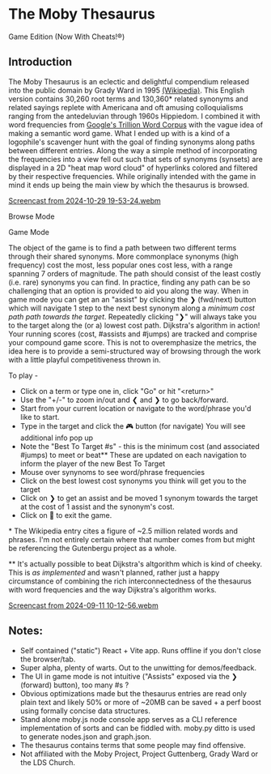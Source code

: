 # The Moby Thesaurus
Game Edition (Now With Cheats!®)

## Introduction

The Moby Thesaurus is an eclectic and delightful compendium released into the public domain by Grady Ward in 1995 [(Wikipedia)](https://en.wikipedia.org/wiki/Moby_Project). This English version contains 30,260 root terms and 130,360* related synonyms and related sayings replete with Americana and oft amusing colloquialisms ranging from the antedeluvian through 1960s Hippiedom. I combined it with word frequencies from [Google's Trillion Word Corpus](https://research.google/blog/all-our-n-gram-are-belong-to-you/) with the vague idea of making a semantic word game. What I ended up with is a kind of a logophile's scavenger hunt with the goal of finding synonyms along paths between different entries. Along the way a simple method of incorporating the frequencies into a view fell out such that sets of synonyms (synsets) are displayed in a 2D "heat map word cloud" of hyperlinks colored and filtered by their respective frequencies. While originally intended with the game in mind it ends up being the main view by which the thesaurus is browsed.

[Screencast from 2024-10-29 19-53-24.webm](https://github.com/user-attachments/assets/442e43c2-9ea7-4f5f-89bf-b140b786f433)

Browse Mode


Game Mode

The object of the game is to find a path between two different terms through their shared synonyms. More commonplace synonyms (high frequency) cost the most, less popular ones cost less, with a range spanning 7 orders of magnitude. The path should consist of the least costly (i.e. rare) synonyms you can find. In practice, finding any path can be so challenging that an option is provided to aid you along the way. When in game mode you can get an an "assist" by clicking the &#x276F; (fwd/next) button which will navigate 1 step to the next best synonym along a *minimum cost path path towards the target*.  Repeatedly clicking "&#x276F;" will always take you to the target along the (or a) lowest cost path. Dijkstra's algorithm in action! Your running scores (cost, #assists and  #jumps) are tracked and comprise your compound game score. This is not to overemphasize the metrics, the idea here is to provide a semi-structured way of browsing through the work with a little playful competitiveness thrown in. 


To play - 
- Click on a term or type one in, click "Go" or hit "\<return\>"
- Use the "+/-" to zoom in/out and &#x276E; and &#x276F; to go back/forward.
- Start from your current location or navigate to the word/phrase you'd like to start.
- Type in the target and click the &#x1F3AE; button (for navigate) You will see additional info pop up
- Note the "Best To Target #s" - this is the minimum cost (and associated #jumps) to meet or beat** These are updated on each navigation to inform the player of the new Best To Target 
- Mouse over synynoms to see word/phrase frequencies
- Click on the best lowest cost synonyms you think will get you to the target
- Click on &#x276F; to get an assist and be moved 1 synonym towards the target at the cost of 1 assist and the synonym's cost.
- Click on &#x1f6d1; to exit the game.

\* The Wikipedia entry cites a figure of ~2.5 million related words and phrases.  I'm not entirely certain where that number comes from but might be referencing the Gutenbergu project as a whole.

\** It's actually possible to beat Dijkstra's altgorithm which is kind of cheeky. This is *as implemented* and wasn't planned, rather just a happy circumstance of combining the rich interconnectedness of the thesaurus with word frequencies and the way Dijkstra's algorithm works.


[Screencast from 2024-09-11 10-12-56.webm](https://github.com/user-attachments/assets/b022f348-5793-42c9-881f-3f6793020eee)


## Notes:
- Self contained ("static") React + Vite app. Runs offline if you don't close the browser/tab.
- Super alpha, plenty of warts. Out to the unwitting for demos/feedback.
- The UI in game mode is not intuitive ("Assists" exposed via the &#x276F; (forward) button), too many #s ?
- Obvious optimizations made but the thesaurus entries are read only plain text and likely 50% or more of ~20MB can be saved + a perf boost using formally concise data structures.
- Stand alone moby.js node console app serves as a CLI reference implementation of sorts and can be fiddled with. moby.py ditto is used to generate nodes.json and graph.json.
- The thesaurus contains terms that some people may find offensive.
- Not affiliated with the Moby Project, Project Guttenberg, Grady Ward or the LDS Church.







